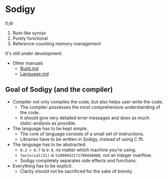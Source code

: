 # Sodigy

tl;dr

1. Rust-like syntax
2. Purely functional
3. Reference-counting memory management

It's still under development.

- Other manuals
  - [Build.md](Build.md)
  - [Language.md](Language.md)

## Goal of Sodigy (and the compiler)

- Compiler not only compiles the code, but also helps user write the code.
  - The compiler possesses the most comprehensive understanding of the code.
  - It should give very detailed error messages and does as much static-analysis as possible.
- The language has to be kept simple.
  - The core of language consists of a small set of instructions.
  - Libraries have to be written in Sodigy, instead of using C ffi.
- The language has to be abstracted.
  - `0.2 + 0.7` is `0.9`, no matter which machine you're using.
  - `factorial(21)` is `51090942171709440000`, not an integer overflow.
  - Sodigy completely separates side effects and functions.
- Everything has to be explicit.
  - Clarity should not be sacrificed for the sake of brevity.
